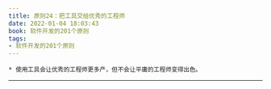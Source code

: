 ```yaml
---
title: 原则24：把工具交给优秀的工程师
date: 2022-01-04 18:03:43
book: 软件开发的201个原则
tags:
- 软件开发的201个原则
---
```


    * 使用工具会让优秀的工程师更多产，但不会让平庸的工程师变得出色。

---